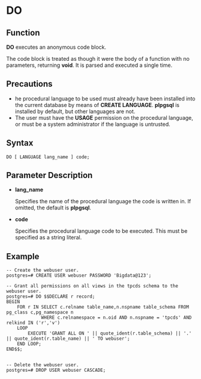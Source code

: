 # DO<a name="EN-US_TOPIC_0242370596"></a>

## Function<a name="en-us_topic_0237122132_en-us_topic_0059778658_s9b63cdf8ade346bb85b02b8dbdf97170"></a>

**DO**  executes an anonymous code block.

The code block is treated as though it were the body of a function with no parameters, returning  **void**. It is parsed and executed a single time.

## Precautions<a name="en-us_topic_0237122132_en-us_topic_0059778658_sdad44f940b3e443387bdb882b0ddab8c"></a>

-   he procedural language to be used must already have been installed into the current database by means of  **CREATE LANGUAGE**.  **plpgsql**  is installed by default, but other languages are not.
-   The user must have the  **USAGE**  permission on the procedural language, or must be a system administrator if the language is untrusted.

## Syntax<a name="en-us_topic_0237122132_en-us_topic_0059778658_sd2aa9ae78e2b471aa1517fa438ac5e9e"></a>

```
DO [ LANGUAGE lang_name ] code;
```

## Parameter Description<a name="en-us_topic_0237122132_en-us_topic_0059778658_sfb2bd9ccfd56476e820c028e3e53ccaf"></a>

-   **lang\_name**

    Specifies the name of the procedural language the code is written in. If omitted, the default is  **plpgsql**.

-   **code**

    Specifies the procedural language code to be executed. This must be specified as a string literal.


## Example<a name="en-us_topic_0237122132_en-us_topic_0059778658_s414adb8f7846482184cbbd960d4adfcf"></a>

```
-- Create the webuser user.
postgres=# CREATE USER webuser PASSWORD 'Bigdata@123';

-- Grant all permissions on all views in the tpcds schema to the webuser user.
postgres=# DO $$DECLARE r record;
BEGIN
    FOR r IN SELECT c.relname table_name,n.nspname table_schema FROM pg_class c,pg_namespace n 
             WHERE c.relnamespace = n.oid AND n.nspname = 'tpcds' AND relkind IN ('r','v')
    LOOP
        EXECUTE 'GRANT ALL ON ' || quote_ident(r.table_schema) || '.' || quote_ident(r.table_name) || ' TO webuser';
    END LOOP;
END$$;


-- Delete the webuser user.
postgres=# DROP USER webuser CASCADE;
```

